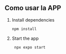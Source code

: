 ## Como usar la APP
1. Install dependencies
   ```bash
   npm install
   ```
2. Start the app
   ```bash
    npx expo start

